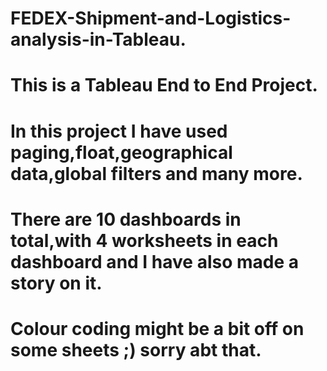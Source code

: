 # FEDEX-Shipment-and-Logistics-analysis-in-Tableau.
# This is a Tableau End to End Project.
# In this project I have used paging,float,geographical data,global filters and many more.
# There are 10 dashboards in total,with 4 worksheets in each dashboard and I have also made a story on it.
# Colour coding might be a bit off on some sheets ;) sorry abt that.
